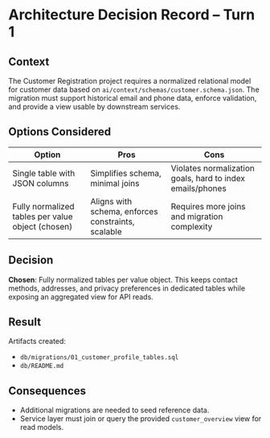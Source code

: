 # Architecture Decision Record – Turn 1

## Context
The Customer Registration project requires a normalized relational model for customer data
based on `ai/context/schemas/customer.schema.json`. The migration must support historical email
and phone data, enforce validation, and provide a view usable by downstream services.

## Options Considered
| Option | Pros | Cons |
|--------|------|------|
| Single table with JSON columns | Simplifies schema, minimal joins | Violates normalization goals, hard to index emails/phones |
| Fully normalized tables per value object (chosen) | Aligns with schema, enforces constraints, scalable | Requires more joins and migration complexity |

## Decision
**Chosen**: Fully normalized tables per value object. This keeps contact methods, addresses, and
privacy preferences in dedicated tables while exposing an aggregated view for API reads.

## Result
Artifacts created:
- `db/migrations/01_customer_profile_tables.sql`
- `db/README.md`

## Consequences
- Additional migrations are needed to seed reference data.
- Service layer must join or query the provided `customer_overview` view for read models.

